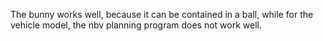<!--
 * @Author: Shepherd Qirong
 * @Date: 2020-05-25 23:43:04
 * @Github: https://github.com/ShepherdQR
 * @LastEditors: Shepherd Qirong
 * @LastEditTime: 2020-08-01 16:29:16
 * @Copyright (c) 2019--20xx Shepherd Qirong. All rights reserved.
--> 


The bunny works well, because it can be contained in a ball, while for the vehicle model, the nbv planning program does not work well.